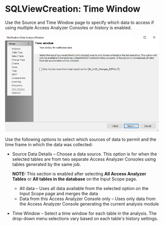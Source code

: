 # SQLViewCreation: Time Window

Use the Source and Time Window page to specify which data to access if using multiple Access Analyzer Consoles or history is enabled.

![View and Table Creation Analysis Module wizard Source and Time Window page](/static/img/product_docs/accessanalyzer/accessanalyzer/enterpriseauditor/admin/analysis/notification/timewindow.png)

Use the following options to select which sources of data to permit and the time frame in which the data was collected:

- Source Data Details – Choose a data source. This option is for when the selected tables are from two separate Access Analyzer Consoles using tables generated by the same job.

  __NOTE:__ This section is enabled after selecting __All Access Analyzer Tables__ or __All tables in the database__ on the Input Scope page.

  - All data – Uses all data available from the selected option on the Input Scope page and merges the data
  - Data from this Access Analyzer Console only – Uses only data from the Access Analyzer Console generating the current analysis module
- Time Window – Select a time window for each table in the analysis. The drop-down menu selections vary based on each table's history settings.
